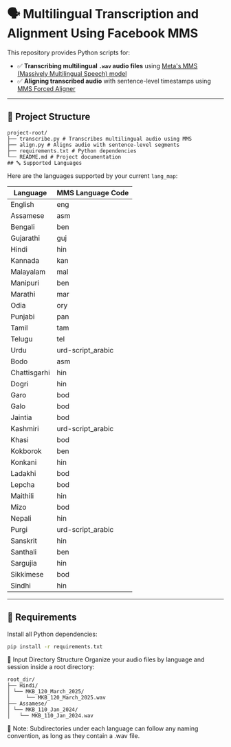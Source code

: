 # 🗣️ Multilingual Transcription and Alignment Using Facebook MMS

This repository provides Python scripts for:

- ✅ **Transcribing multilingual `.wav` audio files** using [Meta's MMS (Massively Multilingual Speech) model](https://huggingface.co/facebook/mms-1b-all)
- ✅ **Aligning transcribed audio** with sentence-level timestamps using [MMS Forced Aligner](https://github.com/facebookresearch/seamless_communication)

---
## 📁 Project Structure
```text
project-root/
├── transcribe.py # Transcribes multilingual audio using MMS
├── align.py # Aligns audio with sentence-level segments
├── requirements.txt # Python dependencies
└── README.md # Project documentation
## 🔤 Supported Languages
```
Here are the languages supported by your current `lang_map`:

| Language       | MMS Language Code      |
|----------------|------------------------|
| English        | eng                    |
| Assamese       | asm                    |
| Bengali        | ben                    |
| Gujarathi      | guj                    |
| Hindi          | hin                    |
| Kannada        | kan                    |
| Malayalam      | mal                    |
| Manipuri       | ben                    |
| Marathi        | mar                    |
| Odia           | ory                    |
| Punjabi        | pan                    |
| Tamil          | tam                    |
| Telugu         | tel                    |
| Urdu           | urd-script_arabic      |
| Bodo           | asm                    |
| Chattisgarhi   | hin                    |
| Dogri          | hin                    |
| Garo           | bod                    |
| Galo           | bod                    |
| Jaintia        | bod                    |
| Kashmiri       | urd-script_arabic      |
| Khasi          | bod                    |
| Kokborok       | ben                    |
| Konkani        | hin                    |
| Ladakhi        | bod                    |
| Lepcha         | bod                    |
| Maithili       | hin                    |
| Mizo           | bod                    |
| Nepali         | hin                    |
| Purgi          | urd-script_arabic      |
| Sanskrit       | hin                    |
| Santhali       | ben                    |
| Sargujia       | hin                    |
| Sikkimese      | bod                    |
| Sindhi         | hin                    |

---

## 🧰 Requirements

Install all Python dependencies:

```bash
pip install -r requirements.txt
```
📂 Input Directory Structure
Organize your audio files by language and session inside a root directory:
```text 
root_dir/
├── Hindi/
│ └── MKB_120_March_2025/
│     └── MKB_120_March_2025.wav
├── Assamese/
│ └── MKB_110_Jan_2024/
│   └── MKB_110_Jan_2024.wav
``` 
📝 Note: Subdirectories under each language can follow any naming convention, as long as they contain a .wav file.


